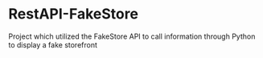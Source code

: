 # RestAPI-FakeStore
Project which utilized the FakeStore API to call information through Python to display a fake storefront 
